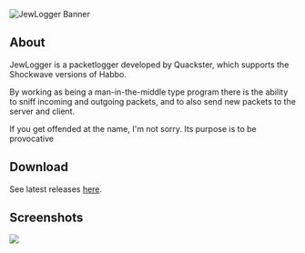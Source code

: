 ![JewLogger Banner](https://i.imgur.com/rKlhAwn.png)

## About ##

JewLogger is a packetlogger developed by Quackster, which supports the Shockwave versions of Habbo.

By working as being a man-in-the-middle type program there is the ability to sniff incoming and outgoing packets, and to also send new packets to the server and client.

If you get offended at the name, I'm not sorry. Its purpose is to be provocative

## Download ##

See latest releases [here](https://github.com/Quackster/JewLogger/releases).

## Screenshots ##

![](https://i.imgur.com/FzOPvkU.png)